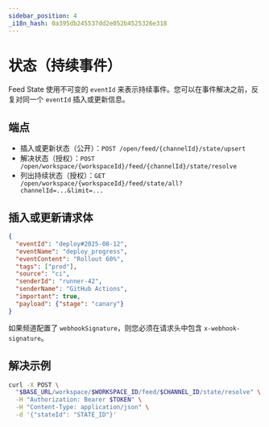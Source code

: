 ```yaml
---
sidebar_position: 4
_i18n_hash: 0a395db245537dd2e052b4525326e318
---
```

# 状态（持续事件）

Feed State 使用不可变的 `eventId` 来表示持续事件。您可以在事件解决之前，反复对同一个 `eventId` 插入或更新信息。

## 端点

- 插入或更新状态（公开）：`POST /open/feed/{channelId}/state/upsert`
- 解决状态（授权）：`POST /open/workspace/{workspaceId}/feed/{channelId}/state/resolve`
- 列出持续状态（授权）：`GET /open/workspace/{workspaceId}/feed/state/all?channelId=...&limit=...`

## 插入或更新请求体

```json
{
  "eventId": "deploy#2025-08-12",
  "eventName": "deploy_progress",
  "eventContent": "Rollout 60%",
  "tags": ["prod"],
  "source": "ci",
  "senderId": "runner-42",
  "senderName": "GitHub Actions",
  "important": true,
  "payload": {"stage": "canary"}
}
```

如果频道配置了 `webhookSignature`，则您必须在请求头中包含 `x-webhook-signature`。

## 解决示例

```bash
curl -X POST \
  "$BASE_URL/workspace/$WORKSPACE_ID/feed/$CHANNEL_ID/state/resolve" \
  -H "Authorization: Bearer $TOKEN" \
  -H "Content-Type: application/json" \
  -d '{"stateId": "STATE_ID"}'
```
